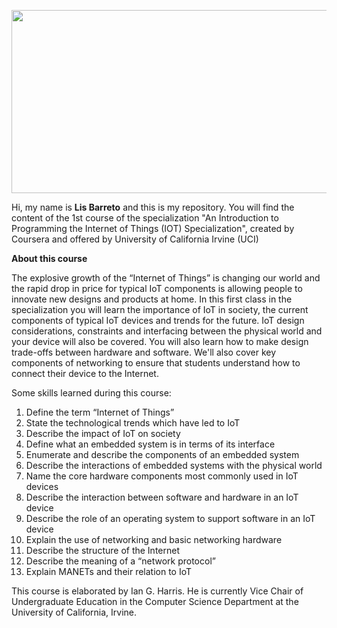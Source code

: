 <p align="center">
  <img width="1000" height="293" src="https://github.com/la-devotchka/introduction-to-the-internet-of-things-and-embedded-systems/blob/master/iot_coursera.png">
</p>

Hi, my name is <b>Lis Barreto</b> and this is my repository. You will find the content of the 1st course of the specialization "An Introduction to Programming the Internet of Things (IOT) Specialization", created by Coursera and offered by University of California Irvine (UCI)


<b>About this course</b>

The explosive growth of the “Internet of Things” is changing our world and the rapid drop in price for typical IoT components is allowing people to innovate new designs and products at home. In this first class in the specialization you will learn the importance of IoT in society, the current components of typical IoT devices and trends for the future. IoT design considerations, constraints and interfacing between the physical world and your device will also be covered. You will also learn how to make design trade-offs between hardware and software. We'll also cover key components of networking to ensure that students understand how to connect their device to the Internet.

Some skills learned during this course:

1. Define the term “Internet of Things”
2. State the technological trends which have led to IoT
3. Describe the impact of IoT on society
4. Define what an embedded system is in terms of its interface
5. Enumerate and describe the components of an embedded system
6. Describe the interactions of embedded systems with the physical world
7. Name the core hardware components most commonly used in IoT devices
8. Describe the interaction between software and hardware in an IoT device
9. Describe the role of an operating system to support software in an IoT device
10. Explain the use of networking and basic networking hardware
11. Describe the structure of the Internet
12. Describe the meaning of a “network protocol”
13. Explain MANETs and their relation to IoT

This course is elaborated by Ian G. Harris. He is currently Vice Chair of Undergraduate Education in the Computer Science Department at the University of California, Irvine. 

